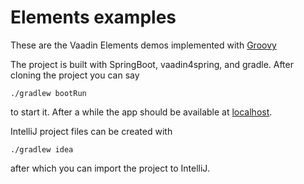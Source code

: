# Elements examples

These are the Vaadin Elements demos implemented with
[Groovy](http://groovy-lang.org/)

The project is built with SpringBoot, vaadin4spring, and gradle. After cloning
the project you can say

    ./gradlew bootRun

to start it. After a while the app should be available at
[localhost](http://localhost:8080).

IntelliJ project files can be created with

    ./gradlew idea

after which you can import the project to IntelliJ.
